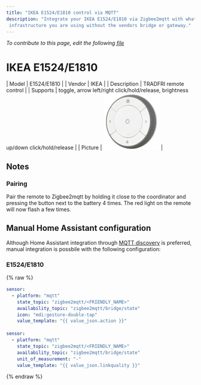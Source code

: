 ```yaml
---
title: "IKEA E1524/E1810 control via MQTT"
description: "Integrate your IKEA E1524/E1810 via Zigbee2mqtt with whatever smart home
 infrastructure you are using without the vendors bridge or gateway."
---
```


*To contribute to this page, edit the following
[file](https://github.com/Koenkk/zigbee2mqtt.io/blob/master/docgen/device_page_notes.js)*

# IKEA E1524/E1810

| Model | E1524/E1810  |
| Vendor  | IKEA  |
| Description | TRADFRI remote control |
| Supports | toggle, arrow left/right click/hold/release, brightness up/down click/hold/release |
| Picture | ![IKEA E1524/E1810](../images/devices/E1524-E1810.jpg) |

## Notes


### Pairing
Pair the remote to Zigbee2mqtt by holding it close to the coordinator and
pressing the button next to the battery 4 times. The red light on the remote will now flash a few times.


## Manual Home Assistant configuration
Although Home Assistant integration through [MQTT discovery](../integration/home_assistant) is preferred,
manual integration is possbile with the following configuration:


### E1524/E1810
{% raw %}
```yaml
sensor:
  - platform: "mqtt"
    state_topic: "zigbee2mqtt/<FRIENDLY_NAME>"
    availability_topic: "zigbee2mqtt/bridge/state"
    icon: "mdi:gesture-double-tap"
    value_template: "{{ value_json.action }}"

sensor:
  - platform: "mqtt"
    state_topic: "zigbee2mqtt/<FRIENDLY_NAME>"
    availability_topic: "zigbee2mqtt/bridge/state"
    unit_of_measurement: "-"
    value_template: "{{ value_json.linkquality }}"
```
{% endraw %}


